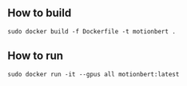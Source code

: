 ## How to build

```shell
sudo docker build -f Dockerfile -t motionbert .
```

## How to run

```shell
sudo docker run -it --gpus all motionbert:latest
```

